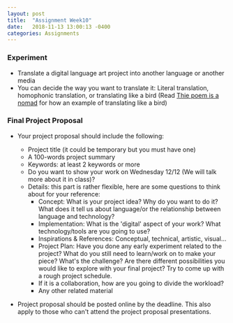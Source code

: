 ```yaml
---
layout: post
title:  "Assignment Week10"
date:   2018-11-13 13:00:13 -0400
categories: Assignments
---
```

### Experiment
* Translate a digital language art project into another language or another media
* You can decide the way you want to translate it: Literal translation, homophonic translation, or translating like a bird (Read [Thie poem is a nomad](https://schloss-post.com/this-poem-is-a-nomad/) for how an example of translating like a bird)

### Final Project Proposal
* Your project proposal should include the following:
    * Project title (it could be temporary but you must have one)
    * A 100-words project summary
    * Keywords: at least 2 keywords or more
    * Do you want to show your work on Wednesday 12/12 (We will talk more about it in class)?
    * Details: this part is rather flexible, here are some questions to think about for your reference:
        * Concept: What is your project idea? Why do you want to do it? What does it tell us about language/or the relationship between language and technology?
        * Implementation: What is the 'digital' aspect of your work? What technology/tools are you going to use?
        * Inspirations & References: Conceptual, technical, artistic, visual...
        * Project Plan: Have you done any early experiment related to the project? What do you still need to learn/work on to make your piece?  What's the challenge? Are there different possibilities you would like to explore with your final project? Try to come up with a rough project schedule.
        * If it is a collaboration, how are you going to divide the workload?
        * Any other related material


* Project proposal should be posted online by the deadline. This also apply to those who can't attend the project proposal presentations.
